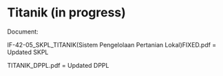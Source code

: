 # Titanik (in progress)
Document: 

  IF-42-05_SKPL_TITANIK(Sistem Pengelolaan Pertanian Lokal)FIXED.pdf = Updated SKPL
  
  TITANIK_DPPL.pdf = Updated DPPL
 
